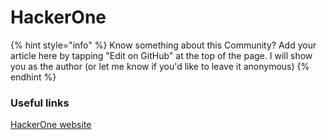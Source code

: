 # HackerOne

{% hint style="info" %}
Know something about this Community? Add your article here by tapping "Edit on GitHub" at the top of the page. I will show you as the author \(or let me know if you'd like to leave it anonymous\)
{% endhint %}

### Useful links

[HackerOne website](www.hackerone.com)

